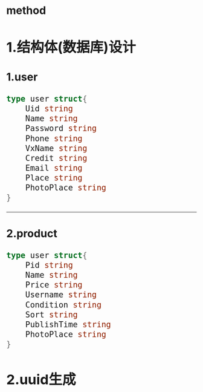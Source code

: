 # method

<font size=5>

## 1.结构体(数据库)设计

### 1.user

```go
type user struct{
    Uid string
    Name string
    Password string
    Phone string
    VxName string
    Credit string
    Email string
    Place string
    PhotoPlace string
}
```

---

### 2.product

```go
type user struct{
    Pid string
    Name string
    Price string
    Username string
    Condition string
    Sort string
    PublishTime string
    PhotoPlace string
}
```

## 2.uuid生成

```go

```